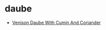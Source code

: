 # daube

 * [Venison Daube With Cumin And Coriander](../../index/v/venison-daube-with-cumin-and-coriander-232877.json)
